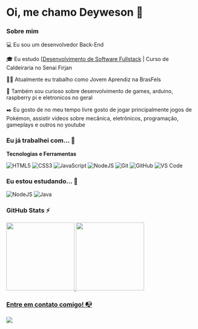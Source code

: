 # Oi, me chamo Deyweson 👋

### Sobre mim

💻 Eu sou um desenvolvedor Back-End

<!-- Isso é um comentário, não irá aparecer no seu perfil
(Abaixo você seleciona o curso que você está fazendo no momento) -->

🎓 Eu estudo [[Desenvolvimento de Software Fullstack](https://cubos.academy/cursos/desenvolvimento-de-software-v2) | Curso de Caldeiraria no Senai Firjan

👩‍💻 Atualmente eu trabalho como Jovem Aprendiz na BrasFels

🔎 Também sou curioso sobre desenvolvimento de games, arduino, raspberry pi e eletronicos no geral

✒️ Eu gosto de no meu tempo livre gosto de jogar principalmente jogos de Pokémon, assistir videos sobre mecânica, eletrônicos, programação, gameplays e outros no youtube 


### Eu já trabalhei com... 🔧

**Tecnologias e Ferramentas**

<!-- (Aqui você pode adicionar tecnologias que aprendeu no curso, já listamos algumas delas, e outras que já domina)) -->

![HTML5](https://img.shields.io/badge/html5-%23E34F26.svg?style=for-the-badge&logo=html5&logoColor=white)
![CSS3](https://img.shields.io/badge/css3-%231572B6.svg?style=for-the-badge&logo=css3&logoColor=white)
![JavaScript](https://img.shields.io/badge/javascript-%23323330.svg?style=for-the-badge&logo=javascript&logoColor=%23F7DF1E)
![NodeJS](https://img.shields.io/badge/node.js-6DA55F?style=for-the-badge&logo=node.js&logoColor=white)
![Git](https://img.shields.io/badge/git-%23F05033.svg?style=for-the-badge&logo=git&logoColor=white)
![GitHub](https://img.shields.io/badge/github-%23121011.svg?style=for-the-badge&logo=github&logoColor=white)
![VS Code](https://img.shields.io/badge/VS%20Code-0078d7.svg?style=for-the-badge&logo=visual-studio-code&logoColor=white)

<!-- (Já colocar tecnologias do On Demand que aprende no curso)) -->

### Eu estou estudando... 🧩
<!-- (Aqui você pode adicionar tecnologias que está estudando, inclusive para aumentar essa lista você listamos algumas das tecnologias ensinadas na nossa [Assinatura On Demand](https://cubos.academy/cubosondemand)) -->


![NodeJS](https://img.shields.io/badge/node.js-6DA55F?style=for-the-badge&logo=node.js&logoColor=white)
![Java](https://img.shields.io/badge/java-%23ED8B00.svg?style=for-the-badge&logo=openjdk&logoColor=white)

<!-- (Você pode adicionar novas tecnologias insira ![Nome da Tecnologia](https://img.shields.io/badge/-[Nome da tecnologia]-[Cor do fundo]?style=flat-square&logo=[Nome da tecnologia])) -->


<!--
Substitua o usuário lbguilherme pelo seu usuário no GitHub.
-->

### GitHub Stats ⚡
<div>
<a href="https://github.com/deyweson">
<img height="180em" src="https://github-readme-stats.vercel.app/api/top-langs/?username=deyweson&layout=compact&langs_count=7&theme=dracula"/>
<img height="180em" src="https://github-readme-stats.vercel.app/api?username=deyweson&show_icons=true&theme=dracula&include_all_commits=true&count_private=true"/>
</div>

### Entre em contato comigo! 📭
<div>
<a href="https://www.linkedin.com/in/deyweson/" target="_blank"><img src="https://img.shields.io/badge/-LinkedIn-%230077B5?style=for-the-badge&logo=linkedin&logoColor=white" target="_blank"></a>   
</div>
